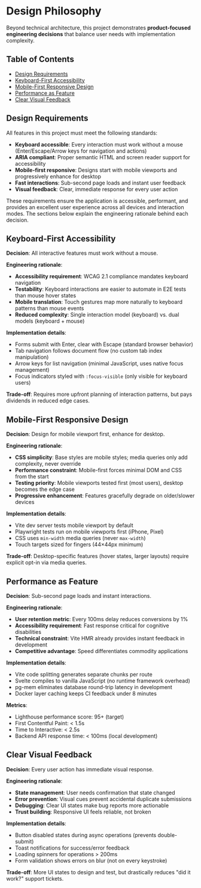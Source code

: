 # Design Philosophy

Beyond technical architecture, this project demonstrates **product-focused engineering decisions** that balance user needs with implementation complexity.

## Table of Contents

- [Design Requirements](#design-requirements)
- [Keyboard-First Accessibility](#keyboard-first-accessibility)
- [Mobile-First Responsive Design](#mobile-first-responsive-design)
- [Performance as Feature](#performance-as-feature)
- [Clear Visual Feedback](#clear-visual-feedback)

## Design Requirements

All features in this project must meet the following standards:

- **Keyboard accessible**: Every interaction must work without a mouse (Enter/Escape/Arrow keys for navigation and actions)
- **ARIA compliant**: Proper semantic HTML and screen reader support for accessibility
- **Mobile-first responsive**: Designs start with mobile viewports and progressively enhance for desktop
- **Fast interactions**: Sub-second page loads and instant user feedback
- **Visual feedback**: Clear, immediate response for every user action

These requirements ensure the application is accessible, performant, and provides an excellent user experience across all devices and interaction modes. The sections below explain the engineering rationale behind each decision.

## Keyboard-First Accessibility

**Decision**: All interactive features must work without a mouse.

**Engineering rationale**:

- **Accessibility requirement**: WCAG 2.1 compliance mandates keyboard navigation
- **Testability**: Keyboard interactions are easier to automate in E2E tests than mouse hover states
- **Mobile translation**: Touch gestures map more naturally to keyboard patterns than mouse events
- **Reduced complexity**: Single interaction model (keyboard) vs. dual models (keyboard + mouse)

**Implementation details**:

- Forms submit with Enter, clear with Escape (standard browser behavior)
- Tab navigation follows document flow (no custom tab index manipulation)
- Arrow keys for list navigation (minimal JavaScript, uses native focus management)
- Focus indicators styled with `:focus-visible` (only visible for keyboard users)

**Trade-off**: Requires more upfront planning of interaction patterns, but pays dividends in reduced edge cases.

## Mobile-First Responsive Design

**Decision**: Design for mobile viewport first, enhance for desktop.

**Engineering rationale**:

- **CSS simplicity**: Base styles are mobile styles; media queries only add complexity, never override
- **Performance constraint**: Mobile-first forces minimal DOM and CSS from the start
- **Testing priority**: Mobile viewports tested first (most users), desktop becomes the edge case
- **Progressive enhancement**: Features gracefully degrade on older/slower devices

**Implementation details**:

- Vite dev server tests mobile viewport by default
- Playwright tests run on mobile viewports first (iPhone, Pixel)
- CSS uses `min-width` media queries (never `max-width`)
- Touch targets sized for fingers (44×44px minimum)

**Trade-off**: Desktop-specific features (hover states, larger layouts) require explicit opt-in via media queries.

## Performance as Feature

**Decision**: Sub-second page loads and instant interactions.

**Engineering rationale**:

- **User retention metric**: Every 100ms delay reduces conversions by 1%
- **Accessibility requirement**: Fast response critical for cognitive disabilities
- **Technical constraint**: Vite HMR already provides instant feedback in development
- **Competitive advantage**: Speed differentiates commodity applications

**Implementation details**:

- Vite code splitting generates separate chunks per route
- Svelte compiles to vanilla JavaScript (no runtime framework overhead)
- pg-mem eliminates database round-trip latency in development
- Docker layer caching keeps CI feedback under 8 minutes

**Metrics**:

- Lighthouse performance score: 95+ (target)
- First Contentful Paint: < 1.5s
- Time to Interactive: < 2.5s
- Backend API response time: < 100ms (local development)

## Clear Visual Feedback

**Decision**: Every user action has immediate visual response.

**Engineering rationale**:

- **State management**: User needs confirmation that state changed
- **Error prevention**: Visual cues prevent accidental duplicate submissions
- **Debugging**: Clear UI states make bug reports more actionable
- **Trust building**: Responsive UI feels reliable, not broken

**Implementation details**:

- Button disabled states during async operations (prevents double-submit)
- Toast notifications for success/error feedback
- Loading spinners for operations > 200ms
- Form validation shows errors on blur (not on every keystroke)

**Trade-off**: More UI states to design and test, but drastically reduces "did it work?" support tickets.
